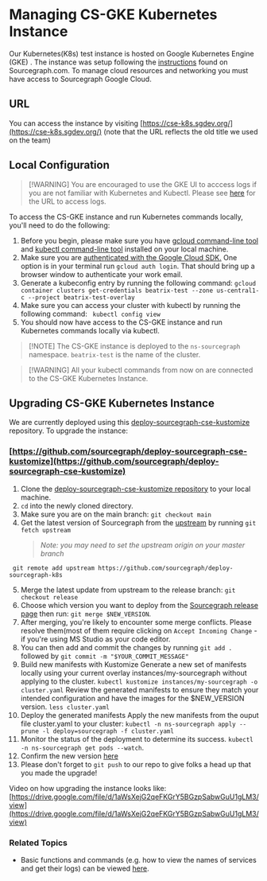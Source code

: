 # Managing CS-GKE Kubernetes Instance

Our Kubernetes(K8s) test instance is hosted on Google Kubernetes Engine (GKE) .
The instance was setup following the [instructions](https://docs.sourcegraph.com/admin/install/kubernetes) found on Sourcegraph.com.
To manage cloud resources and networking you must have access to Sourcegraph Google Cloud.

## URL

You can access the instance by visiting [https://cse-k8s.sgdev.org/](https://cse-k8s.sgdev.org/) (note that the URL reflects the old title we used on the team)

## Local Configuration

> [!WARNING] You are encouraged to use the GKE UI to acccess logs if you are not familiar with Kubernetes and Kubectl. Please see [here](https://sourcegraph.slack.com/archives/C01JR51JR5J/p1627511709407000?thread_ts=1627470003.341600&cid=C01JR51JR5J) for the URL to access logs.

To access the CS-GKE instance and run Kubernetes commands locally, you'll need to do the following:

1. Before you begin, please make sure you have [gcloud command-line tool](https://cloud.google.com/sdk/gcloud) and [kubectl command-line tool](https://kubernetes.io/docs/reference/kubectl/overview/) installed on your local machine.
2. Make sure you are [authenticated with the Google Cloud SDK.](https://cloud.google.com/sdk/gcloud/reference/auth/login?hl=en) One option is in your terminal run `gcloud auth login`. That should bring up a browser window to authenticate your work email.
3. Generate a kubeconfig entry by running the following command: `gcloud container clusters get-credentials beatrix-test --zone us-central1-c --project beatrix-test-overlay`
4. Make sure you can access your cluster with kubectl by running the following command: ` kubectl config view`
5. You should now have access to the CS-GKE instance and run Kubernetes commands locally via kubectl.

> [!NOTE] The CS-GKE instance is deployed to the `ns-sourcegraph` namespace. `beatrix-test` is the name of the cluster.

> [!WARNING] All your kubectl commands from now on are connected to the CS-GKE Kubernetes Instance.

## Upgrading CS-GKE Kubernetes Instance

We are currently deployed using this [deploy-sourcegraph-cse-kustomize](https://github.com/sourcegraph/deploy-sourcegraph-cse-kustomize) repository. To upgrade the instance:

### [https://github.com/sourcegraph/deploy-sourcegraph-cse-kustomize](https://github.com/sourcegraph/deploy-sourcegraph-cse-kustomize)

1. Clone the [deploy-sourcegraph-cse-kustomize repository](https://github.com/sourcegraph/deploy-sourcegraph-cse-kustomize) to your local machine.
2. `cd` into the newly cloned directory.
3. Make sure you are on the main branch: `git checkout main`
4. Get the latest version of Sourcegraph from the [upstream](https://github.com/sourcegraph/deploy-sourcegraph-k8s) by running `git fetch upstream`
   > _Note: you may need to set the upstream origin on your master branch_

```
 git remote add upstream https://github.com/sourcegraph/deploy-sourcegraph-k8s
```

5. Merge the latest update from upstream to the release branch: `git checkout release`
6. Choose which version you want to deploy from the [Sourcegraph release page](https://github.com/sourcegraph/deploy-sourcegraph-k8s/releases) then run: `git merge $NEW_VERSION`.
7. After merging, you're likely to encounter some merge conflicts. Please resolve them(most of them require clicking on `Accept Incoming Change` - if you're using MS Studio as your code editor.
8. You can then add and commit the changes by running `git add .` followed by `git commit -m "$YOUR_COMMIT_MESSAGE"`
9. Build new manifests with Kustomize
   Generate a new set of manifests locally using your current overlay instances/my-sourcegraph without applying to the cluster.
   `kubectl kustomize instances/my-sourcegraph -o cluster.yaml`
   Review the generated manifests to ensure they match your intended configuration and have the images for the $NEW_VERSION version.
   `less cluster.yaml`
10. Deploy the generated manifests
    Apply the new manifests from the ouput file cluster.yaml to your cluster:
    `kubectl -n ns-sourcegraph apply --prune -l deploy=sourcegraph -f cluster.yaml`
11. Monitor the status of the deployment to determine its success.
    `kubectl -n ns-sourcegraph get pods --watch`.
12. Confirm the new version [here](https://cse-k8s.sgdev.org/site-admin/updates)
13. Please don't forget to `git push` to our repo to give folks a head up that you made the upgrade!

Video on how upgrading the instance looks like: [https://drive.google.com/file/d/1aWsXejG2qeFKGrY5BGzpSabwGuU1gLM3/view](https://drive.google.com/file/d/1aWsXejG2qeFKGrY5BGzpSabwGuU1gLM3/view)

### Related Topics

- Basic functions and commands (e.g. how to view the names of services and get their logs) can be viewed [here](https://sourcegraph.github.io/support-generator/).
